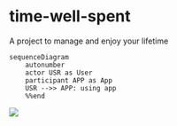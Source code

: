 # time-well-spent
A project to manage and enjoy your lifetime

```mermaid
sequenceDiagram
    autonumber
    actor USR as User
    participant APP as App
    USR -->> APP: using app
    %%end
```
[![](https://mermaid.ink/img/pako:eNpVkEFvgzAMhf9K5HNbBmy05VCpaDtw2Gm3iYubGIgKCU2cSVXFf19ot0nzKf785Dy_G0irCErwdAlkJL1q7ByOjRGxjpKtE0eBXgRP7gEndKylntCwqCuxDGvjGYcBWVsjKpRnMqoxPzvW68OhrkqhH6KFwwpGciNqFX--LboGuKeRGijjU6E7N9CYOeowsP24Ggklu0ArCJNC_nX5H74pHe1C2eLgIxwsKortDfg6LSd22nPcKK1pdbfw4IaIe-bJl0myjDed5j6cNtKOideqj6f2X_siKbJih1lOxTbHlzxX8pTud232nLZq-5RmCPO8gpjIp7V_puhu5_0R7z3l-RuEsnmR?type=png)](https://mermaid.live/edit#pako:eNpVkEFvgzAMhf9K5HNbBmy05VCpaDtw2Gm3iYubGIgKCU2cSVXFf19ot0nzKf785Dy_G0irCErwdAlkJL1q7ByOjRGxjpKtE0eBXgRP7gEndKylntCwqCuxDGvjGYcBWVsjKpRnMqoxPzvW68OhrkqhH6KFwwpGciNqFX--LboGuKeRGijjU6E7N9CYOeowsP24Ggklu0ArCJNC_nX5H74pHe1C2eLgIxwsKortDfg6LSd22nPcKK1pdbfw4IaIe-bJl0myjDed5j6cNtKOideqj6f2X_siKbJih1lOxTbHlzxX8pTud232nLZq-5RmCPO8gpjIp7V_puhu5_0R7z3l-RuEsnmR)
